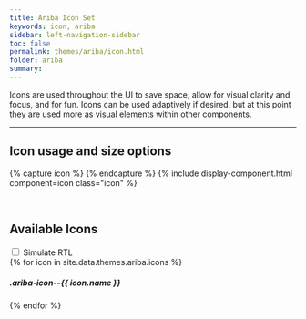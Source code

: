 ```yaml
---
title: Ariba Icon Set
keywords: icon, ariba
sidebar: left-navigation-sidebar
toc: false
permalink: themes/ariba/icon.html
folder: ariba
summary:
---
```


<link rel="stylesheet" type="text/css" href="{{site.baseurl}}/css/theme/ariba/fundamental-ui-ariba-icons.css">
  
Icons are used throughout the UI to save space, allow for visual clarity and focus, and for fun. Icons can be used adaptively if desired, but at this point they are used more as visual elements within other components.

<hr>

## Icon usage and size options
{% capture icon %}
<span class="ariba-icon--auction ariba-icon--s"></span>
<span class="ariba-icon--auction"></span>
<span class="ariba-icon--auction ariba-icon--m"></span>
<span class="ariba-icon--auction ariba-icon--l"></span>
<span class="ariba-icon--auction ariba-icon--xl"></span>
{% endcapture %}
{% include display-component.html component=icon class="icon" %}

<br />

## Available Icons
<div>
    <label class="fd-form__label " for="ImBw45511">
        <span class="fd-toggle fd-toggle--xxs fd-form__control">
            <input type="checkbox" name="" value="" id="ImBw45511" class="toggle-rtl" aria-controls="rtl-contianer">
            <span class="fd-toggle__switch" role="presentation"></span>
        </span>
        Simulate RTL
    </label>    
    <div id="rtl-contianer">
        {% for icon in site.data.themes.ariba.icons %}
        <div class="demo-icon-wrapper">
          <!-- <span class="sap-icon--{{ icon.name }} ariba-icon--s"></span>
          <span class="ariba-icon--{{ icon.name }}"></span>
          <span class="ariba-icon--{{ icon.name }} ariba-icon--m"></span>
          <span class="ariba-icon--{{ icon.name }} ariba-icon--l"></span> -->
          <span class="ariba-icon--{{ icon.name }} ariba-icon--xl"></span>
          <h5>.ariba-icon--{{ icon.name }}</h5>
        </div>
        {% endfor %}
    </div>
</div>
